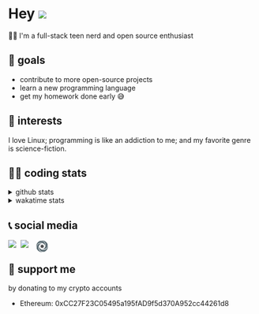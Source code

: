 # Hey <img width="35" src="https://raw.githubusercontent.com/aemmadi/aemmadi/master/wave.gif" />
👨‍💻 I'm a full-stack teen nerd and open source enthusiast

## 🥅 goals

* contribute to more open-source projects
* learn a new programming language
* get my homework done early 😅

## 🧐 interests

I love Linux; programming is like an addiction to me; and my favorite genre is science-fiction.

## 👨‍💻 coding stats

<details>
  <summary>github stats</summary>

  <img width="768" src="https://github-profile-trophy.vercel.app/?username=poseidoncoder&no-border=true&theme=nord&no-frame=true" />
  <div style="display: inline-block">
    <img src="https://github-readme-stats.vercel.app/api/top-langs/?username=poseidoncoder&theme=nord&layout=compact&hide_border=true" />
    <img height="165" src="https://github-readme-stats.vercel.app/api?username=poseidoncoder&show_icons=true&theme=nord&hide_border=true" />
  </div>
</details>

<details>
  <summary>wakatime stats</summary>

<!--START_SECTION:waka-->
![Profile Views](http://img.shields.io/badge/Profile%20Views-0-blue)

**🐱 My Github Data** 

> 🏆 391 Contributions in the Year 2021
 > 
> 📦 21.9 kB Used in Github's Storage 
 > 
> 🚫 Not Opted to Hire
 > 
> 📜 24 Public Repositories 
 > 
> 🔑 2 Private Repositories  
 > 
**I'm an Early 🐤** 

```text
🌞 Morning    89 commits     ██████░░░░░░░░░░░░░░░░░░░   24.59% 
🌆 Daytime    186 commits    ████████████░░░░░░░░░░░░░   51.38% 
🌃 Evening    87 commits     ██████░░░░░░░░░░░░░░░░░░░   24.03% 
🌙 Night      0 commits      ░░░░░░░░░░░░░░░░░░░░░░░░░   0.0%

```
📅 **I'm Most Productive on Saturday** 

```text
Monday       62 commits     ████░░░░░░░░░░░░░░░░░░░░░   17.13% 
Tuesday      47 commits     ███░░░░░░░░░░░░░░░░░░░░░░   12.98% 
Wednesday    68 commits     ████░░░░░░░░░░░░░░░░░░░░░   18.78% 
Thursday     43 commits     ███░░░░░░░░░░░░░░░░░░░░░░   11.88% 
Friday       35 commits     ██░░░░░░░░░░░░░░░░░░░░░░░   9.67% 
Saturday     78 commits     █████░░░░░░░░░░░░░░░░░░░░   21.55% 
Sunday       29 commits     ██░░░░░░░░░░░░░░░░░░░░░░░   8.01%

```


📊 **This Week I Spent My Time On** 

```text
⌚︎ Time Zone: America/Los_Angeles

💬 Programming Languages: 
EJS                      1 hr 48 mins        ███████████░░░░░░░░░░░░░░   43.68% 
Other                    1 hr 2 mins         ██████░░░░░░░░░░░░░░░░░░░   25.13% 
JavaScript               42 mins             ████░░░░░░░░░░░░░░░░░░░░░   17.09% 
Python                   15 mins             █░░░░░░░░░░░░░░░░░░░░░░░░   6.21% 
HTML                     10 mins             █░░░░░░░░░░░░░░░░░░░░░░░░   4.24%

🔥 Editors: 
VS Code                  2 hrs 50 mins       █████████████████░░░░░░░░   68.66% 
Vim                      1 hr 17 mins        ███████░░░░░░░░░░░░░░░░░░   31.34%

🐱‍💻 Projects: 
masculinoOfemenino       2 hrs 50 mins       █████████████████░░░░░░░░   68.66% 
Unknown Project          1 hr 6 mins         ██████░░░░░░░░░░░░░░░░░░░   26.81% 
faceRecog                11 mins             █░░░░░░░░░░░░░░░░░░░░░░░░   4.53% 
polybar                  0 secs              ░░░░░░░░░░░░░░░░░░░░░░░░░   0.0% 
tuxi                     0 secs              ░░░░░░░░░░░░░░░░░░░░░░░░░   0.0%

💻 Operating System: 
Linux                    4 hrs 7 mins        █████████████████████████   100.0%

```

**I Mostly Code in JavaScript** 

```text
JavaScript               5 repos             ███████░░░░░░░░░░░░░░░░░░   27.78% 
HTML                     4 repos             █████░░░░░░░░░░░░░░░░░░░░   22.22% 
Go                       3 repos             ████░░░░░░░░░░░░░░░░░░░░░   16.67% 
Python                   2 repos             ██░░░░░░░░░░░░░░░░░░░░░░░   11.11% 
TypeScript               2 repos             ██░░░░░░░░░░░░░░░░░░░░░░░   11.11%

```


**Timeline**

![Chart not found](https://raw.githubusercontent.com/PoseidonCoder/PoseidonCoder/main/charts/bar_graph.png) 


<!--END_SECTION:waka-->
</details>

## 📞 social media

[<img width=25 align="left" src="https://cdn4.iconfinder.com/data/icons/logos-and-brands/512/91_Discord_logo_logos-512.png"/>](https://discord.bio/p/devposeidon)

[<img width=31 align="left" src="https://i.pinimg.com/originals/19/7b/36/197b365922d1ea3aa1a932ff9bbda4a6.png"/>](https://www.youtube.com/channel/UCb0JVK0TmpYueYTx5Te0fUw)

[<img width=25 align="left" src="assets/images/replit.png"/>](https://repl.it/@PowerCoder) 

<br />

## 🤝 support me
by donating to my crypto accounts
* Ethereum: 0xCC27F23C05495a195fAD9f5d370A952cc44261d8
